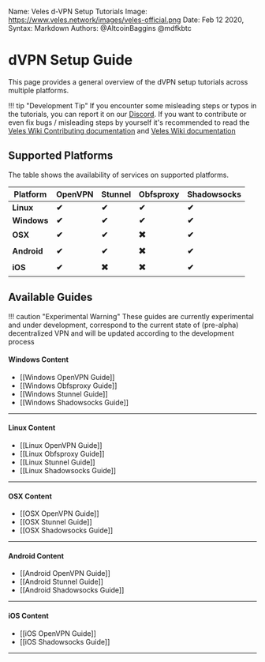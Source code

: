Name:           Veles d-VPN Setup Tutorials
Image:          https://www.veles.network/images/veles-official.png
Date:           Feb 12 2020,
Syntax:         Markdown
Authors:        @AltcoinBaggins @mdfkbtc

# dVPN Setup Guide 

This page provides a general overview of the dVPN setup tutorials across multiple platforms.

!!! tip "Development Tip"
	If you encounter some misleading steps or typos in the tutorials, you can report it on our [Discord](https://discord.gg/P528fGg). If you want to contribute or even fix bugs / misleading steps by yourself it's recommended to read the [Veles Wiki Contributing documentation](https://github.com/mdfkbtc/veles-wiki/blob/master/docs/CONTRIBUTING.md) and [Veles Wiki documentation](https://github.com/mdfkbtc/veles-wiki/blob/master/docs/README.md)

## Supported Platforms  

The table shows the availability of services on supported platforms.  
 
  
**Platform** 	 | **OpenVPN**		| **Stunnel** 	 | **Obfsproxy**  | **Shadowsocks**  
---------------- | ----------------	| -------------- | ---------------| ----------------
 **Linux**       |  **✔**			|  **✔**		 |  **✔**		  |  **✔**			
 **Windows**     |  **✔** 			|  **✔**	   	 |  **✔**		  |  **✔**			
 **OSX**         |  **✔**			|  **✔**		 |  **✖️**		  |  **✔**			
 **Android**	 |  **✔**			|  **✔**		 |  **✖️**		  |  **✔**			
 **iOS**		 |  **✔**			|  **✖️**		 |  **✖️**		  |  **✔**			
  

## Available Guides  


!!! caution "Experimental Warning"
	These guides are currently experimental and under development, correspond to the current state of (pre-alpha) decentralized VPN and will be updated according to the development process

#### Windows Content
* [[Windows OpenVPN Guide]]
* [[Windows Obfsproxy Guide]]
* [[Windows Stunnel Guide]]  
* [[Windows Shadowsocks Guide]]  
***

#### Linux Content
* [[Linux OpenVPN Guide]]
* [[Linux Obfsproxy Guide]]
* [[Linux Stunnel Guide]]  
* [[Linux Shadowsocks Guide]]  
***

#### OSX Content
* [[OSX OpenVPN Guide]]
* [[OSX Stunnel Guide]]  
* [[OSX Shadowsocks Guide]]  
***

#### Android Content            
* [[Android OpenVPN Guide]]  
* [[Android Stunnel Guide]]  
* [[Android Shadowsocks Guide]]  
***

#### iOS Content
* [[iOS OpenVPN Guide]]  
* [[iOS Shadowsocks Guide]]  
***
